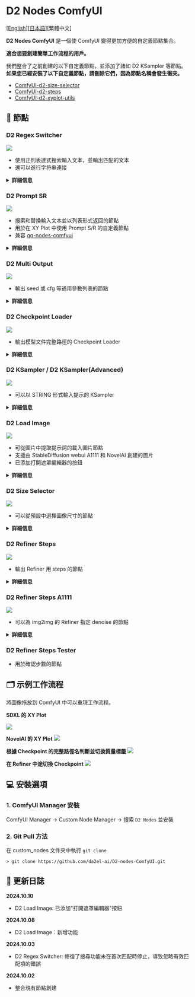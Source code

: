 


# D2 Nodes ComfyUI

[<a href="README.md">English</a>][<a href="README_ja.md">日本語</a>][繁體中文]

**D2 Nodes ComfyUI** 是一個使 ComfyUI 變得更加方便的自定義節點集合。

**適合想要創建簡單工作流程的用戶。**

我們整合了之前創建的以下自定義節點，並添加了諸如 D2 KSampler 等節點。  
**如果您已經安裝了以下自定義節點，請刪除它們，因為節點名稱會發生衝突。**

- [ComfyUI-d2-size-selector](https://github.com/da2el-ai/ComfyUI-d2-size-selector)
- [ComfyUI-d2-steps](https://github.com/da2el-ai/ComfyUI-d2-steps)
- [ComfyUI-d2-xyplot-utils](https://github.com/da2el-ai/ComfyUI-d2-xyplot-utils)

## :tomato: 節點

### D2 Regex Switcher
  <img src="./img/regex_switcher_1.png">

  - 使用正則表達式搜索輸入文本，並輸出匹配的文本
  - 還可以進行字符串連接
  
<details class="d2-details">
  <summary><strong>詳細信息</strong></summary>

  - 主要目的是切換每個 Checkpoint 的質量標籤
  - 當在輸入的 `text` 中發現匹配的字符串時，會輸出目標字符串和它是第幾個匹配（從0開始）
  - 在上面的圖片中，接收到 `ioliPonyMixV4.safetensors`，匹配搜索條件 `pony`，所以輸出 `score_9`
  - 因為匹配了第一個搜索條件，所以 `index` 輸出 `0`
  - 如果不匹配任何條件，則輸出 `-1`
  - 可以進行字符串的前後連接

  #### 輸入

  - `text`
    - 搜索目標字符串
  - `prefix`
    - 前方連接的字符串
  - `suffix`
    - 後方連接的字符串
  - `regex_and_output`
    - 搜索字符串和輸出字符串的列表
    - 按以下格式填寫

  ```
  搜索字符串 1（可以使用正則表達式）
  --
  輸出字符串 1
  --
  搜索字符串 2（可以使用正則表達式）
  --
  輸出字符串 2
  --
  --
  沒有匹配時輸出的字符串
  ```

  #### 輸出

  - `combined_text`
    - 連接 `prefix` + 輸出字符串 + `suffix` 的字符串
  - `prefix` / `suffix`
    - 輸入的直接傳遞

  #### 使用示例

  <img src="./img/regex_switcher_2.png">

  在這個例子中，將匹配的編號（`index`）傳遞給 [Easy Use](https://github.com/yolain/ComfyUI-Easy-Use) 的 Text Index Switch 進行切換。

  因為不匹配時會變成 `-1`，所以使用匹配所有字符串的正則表達式 `.+` 作為默認輸出的替代。
</details>

### D2 Prompt SR

  <img src="./img/prompt_sr.png">

  - 搜索和替換輸入文本並以列表形式返回的節點
  - 用於在 XY Plot 中使用 Prompt S/R 的自定義節點
  - 兼容 [qq-nodes-comfyui](https://github.com/kenjiqq/qq-nodes-comfyui)

<details class="d2-details">
  <summary><strong>詳細信息</strong></summary>

  #### 輸入

  - `prompt`
    - 提示。可以包含換行
  - `search_txt`
    - 搜索目標文本。可以包含多個單詞。
    - 不能使用換行
  - `replace`
    - 替換用文本
    - 因為用換行分隔，所以即使包含「,」也沒問題

  #### 輸出

  - LIST
    - 以列表形式輸出替換後的文本

</details>

### D2 Multi Output

  <img src="./img/multi.png">

  - 輸出 seed 或 cfg 等通用參數列表的節點

<details class="d2-details">
  <summary><strong>詳細信息</strong></summary>

  #### 輸入
  - `type`
    - `FLOAT`: 浮點數。例如 CFG
    - `INT`: 整數。例如 steps
    - `STRING`: 字符串。例如 sampler
    - `SEED`: 可以用隨機生成按鈕輸入 seed 值
  - `Add Random`
    - 在輸入欄添加隨機數
    - 只有在 `type` 為 `SEED` 時才顯示

</details>

### D2 Checkpoint Loader

<img src="./img/checkpoint_loader.png">

  - 輸出模型文件完整路徑的 Checkpoint Loader

<details class="d2-details">
  <summary><strong>詳細信息</strong></summary>

  #### 輸出
  
  - `model` / `clip` / `vae`
    - 與傳統的 CheckpointLoader 相同。
  - `ckpt_name` / `ckpt_hash` / `ckpt_fullpath`
    - Checkpoint 名稱、哈希值、完整路徑。

  實現主要使用了 [mikey_nodes](https://github.com/bash-j/mikey_nodes) 的代碼。

</details>

### D2 KSampler / D2 KSampler(Advanced)

<img src="./img/ksampler.png">

  - 可以以 STRING 形式輸入提示的 KSampler

<details class="d2-details">
  <summary><strong>詳細信息</strong></summary>

  #### 輸入

  - `model` / `clip` / `vae` / ..etc
    - 與標準 KSampler 相同
  - `negative` / `positive`
    - STRING 格式的提示

  #### 輸出

  - `IMAGE`
    - 圖像輸出
  - `positive` / `negative`
    - 輸入的直接傳遞

</details>



### D2 Load Image

<img src="./img/load_image.png">

  - 可從圖片中提取提示詞的載入圖片節點
  - 支援由 StableDiffusion webui A1111 和 NovelAI 創建的圖片
  - 已添加打開遮罩編輯器的按鈕

<details class="d2-details">
  <summary><strong>詳細信息</strong></summary>

  #### Output
  
  - `IMAGE / MASK`
    - 圖片和遮罩
  - `width / height`
    - 圖片尺寸
  - `positive` / `negative`
    - 提示詞

  注意：根據工作流程的配置，有時可能無法獲取提示詞。例如，如果沒有包含「KSampler」字樣的節點（如 Tiled KSampler），就無法獲取提示詞。

</details>




### D2 Size Selector

<img src="./img/sizeselector.png">

  - 可以從預設中選擇圖像尺寸的節點

<details class="d2-details">
  <summary><strong>詳細信息</strong></summary>

  #### 輸入

  - `preset`
    - 尺寸預設
    - 如果想更改預設，請編輯 `/custom_nodes/D2-nodes-ComfyUI/config/sizeselector_config.yaml`
  - `width` / `height`
    - 寬高尺寸
  - `swap_dimensions`
    - 交換 width / height
  - `upscale_factor`
    - 傳遞給其他調整大小相關節點的值
  - `prescale_factor`
    - 調整 width / height 的倍數
  - `batch_size`
    - 設置 empty_latent 的 batch size
  
  #### 輸出
  
  - `width / height`
    - 將輸入的 `width`、`height` 乘以 `prescale_factor`
  - `upscale_factor` / `prescale_factor`
    - 直接傳遞輸入的值
  - `empty_latent`
    - 輸出指定尺寸和 batch size 創建的 latent
  - `batch_size`
    - 直接傳遞輸入的值

</details>

### D2 Refiner Steps

<img src="./img/refiner_steps.png">

  - 輸出 Refiner 用 steps 的節點

<details class="d2-details">
  <summary><strong>詳細信息</strong></summary>

  #### 輸入

  - `steps`
    - 總步數
  - `start`
    - 第一個 KSampler 開始的步數
  - `end`
    - 第一個 KSampler 結束的步數
  
  #### 輸出
  
  - `steps` / `start` / `end`
    - 輸入的直接傳遞
  - `refiner_start`
    - 第二個 KSampler 開始的步數

</details>

### D2 Refiner Steps A1111

<img src="./img/refiner_a1111.png">

  - 可以為 img2img 的 Refiner 指定 denoise 的節點

<details class="d2-details">
  <summary><strong>詳細信息</strong></summary>

  #### 輸入

  - `steps`
    - 總步數
  - `denoise`
    - 指定 img2img 的 denoise
  - `switch_at`
    - 在總步數的多少比例切換到下一個 KSampler
  
  #### 輸出
  
  - `steps` / 
    - 輸入的直接傳遞
  - `start`
    - 第一個 KSampler 開始的步數
  - `end`
    - 第一個 KSampler 結束的步數
  - `refiner_start`
    - 第二個 KSampler 開始的步數

</details>

### D2 Refiner Steps Tester
  - 用於確認步數的節點

## :card_index_dividers: 示例工作流程
將圖像拖放到 ComfyUI 中可以重現工作流程。

**SDXL 的 XY Plot**

<a href="./workflow/XYPlot_SDXL_20241002.png"><img src="./workflow/XYPlot_SDXL_20241002.png"></a>

**NovelAI 的 XY Plot**
<a href="./workflow/XYPlot_NAI_202401002.png"><img src="./workflow/XYPlot_NAI_202401002.png"></a>

**根據 Checkpoint 的完整路徑名判斷並切換質量標籤**
<a href="./workflow/XYPlot_Checkpoint_20241002.png"><img src="./workflow/XYPlot_Checkpoint_20241002.png"></a>

**在 Refiner 中途切換 Checkpoint**
<a href="./workflow/Refiner_20241002.png"><img src="./workflow/Refiner_20241002.png"></a>

## :computer: 安裝選項

### 1. ComfyUI Manager 安裝
ComfyUI Manager → Custom Node Manager → 搜索 `D2 Nodes` 並安裝

### 2. Git Pull 方法
在 custom_nodes 文件夾中執行 `git clone`
```
> git clone https://github.com/da2el-ai/D2-nodes-ComfyUI.git
```

## :blossom: 更新日誌

**2024.10.10**
- D2 Load Image: 已添加"打開遮罩編輯器"按鈕

**2024.10.08**
- D2 Load Image：新增功能

**2024.10.03**
- D2 Regex Switcher: 修復了搜尋功能未在首次匹配時停止，導致忽略有效匹配項的錯誤

**2024.10.02**
- 整合現有節點創建
